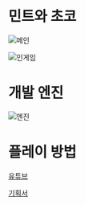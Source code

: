 # 민트와 초코

![메인](https://www.dalae37.com/project/mintandchoco/resource/image/mintandchoco.webp)

![인게임](https://www.dalae37.com/project/mintandchoco/resource/image/mintandchoco_ingame.webp)


# 개발 엔진

![엔진](https://images.contentstack.io/v3/assets/blt08c1239a7bff8ff5/bltdff1a2920dd347a5/63f5068a97790d11728d0a6d/U_Logo_Small_black.svg)

# 플레이 방법

[유튜브]()

[기획서](https://github.com/DaLae37/mintandchoco/releases/download/v0.9.9/report.pdf)